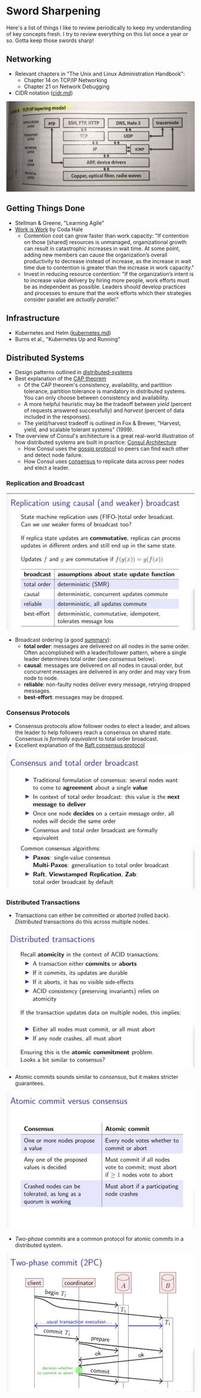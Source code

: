 Sword Sharpening
================

Here's a list of things I like to review periodically to keep my understanding of key concepts fresh. I try to review everything on this list once a year or so. Gotta keep those swords sharp!

Networking
----------

* Relevant chapters in  "The Unix and Linux Administration Handbook":
  * Chapter 14 on TCP/IP Networking
  * Chapter 21 on Network Debugging
* CIDR notation ([cidr.md](https://github.com/qsymmachus/notes/blob/master/cidr.md))

![TCP/IP Layering Model](https://raw.githubusercontent.com/qsymmachus/notes/master/images/TCP-IP-layering-model.jpeg)

Getting Things Done
-------------------

* Stellman & Greene, "Learning Agile"
* [Work is Work](https://codahale.com/work-is-work/) by Coda Hale
  * Contention cost can grow faster than work capacity: "If contention on those [shared] resources is unmanaged, organizational growth can result in catastrophic increases in wait time. At some point, adding new members can cause the organization’s overall productivity to decrease instead of increase, as the increase in wait time due to contention is greater than the increase in work capacity."
  * Invest in reducing resource contention: "If the organization’s intent is to increase value delivery by hiring more people, work efforts must be as independent as possible. Leaders should develop practices and processes to ensure that the work efforts which their strategies consider parallel are _actually parallel_."

Infrastructure
--------------

* Kubernetes and Helm ([kubernetes.md](https://github.com/qsymmachus/notes/blob/master/kubernetes.md))
* Burns et al., "Kubernetes Up and Running"

Distributed Systems
-------------------

* Design patterns outlined in [distributed-systems](https://github.com/qsymmachus/notes/blob/master/distributed-systems)
* Best explanation of the [CAP theorem](https://codahale.com/you-cant-sacrifice-partition-tolerance/)
  * Of the CAP theorem's consistency, availability, and partition tolerance, partition tolerance is mandatory in distributed systems. You can only choose between consistency and availability.
  * A more helpful heuristic may be the tradeoff between _yield_ (percent of requests answered successfully) and _harvest_ (percent of data included in the responses).
  * The yield/harvest tradeoff is outlined in Fox & Brewer, "Harvest, yield, and scalable tolerant systems" (1999).
* The overview of Consul's architecture is a great real-world illustration of how distributed systems are built in practice: [Consul Architecture](https://www.consul.io/docs/architecture)
  * How Consul uses the [gossip protocol](https://www.consul.io/docs/architecture/gossip) so peers can find each other and detect node failure.
  * How Consul uses [consensus](https://www.consul.io/docs/architecture/consensus) to replicate data across peer nodes and elect a leader.

### Replication and Broadcast

![Replication and Broadcast](https://raw.githubusercontent.com/qsymmachus/notes/master/images/replication-and-broadcast.png)

* Broadcast ordering (a good [summary](https://www.youtube.com/watch?v=A8oamrHf_cQ&list=PLeKd45zvjcDFUEv_ohr_HdUFe97RItdiB&index=12)):
  * __total order__: messages are delivered on all nodes in the same order. Often accomplished with a leader/follower pattern, where a single leader determines total order (see _consensus_ below).
  * __causal__: messages are delivered on all nodes in causal order, but concurrent messages are delivered in any order and may vary from node to node.
  * __reliable__: non-faulty nodes deliver every message, retrying dropped messages.
  * __best-effort__: messages may be dropped.

### Consensus Protocols

* Consensus protocols allow follower nodes to elect a leader, and allows the leader to help followers reach a consensus on shared state. Consensus is _formally equivalent_ to total order broadcast.
* Excellent explanation of the [Raft consensus protocol](https://www.youtube.com/watch?v=IPnesACYRck&list=PLeKd45zvjcDFUEv_ohr_HdUFe97RItdiB&index=19)

![Consensus and Total Order](https://raw.githubusercontent.com/qsymmachus/notes/master/images/consensus-and-total-order.png)

### Distributed Transactions

* Transactions can either be committed or aborted (rolled back). _Distributed_ transactions do this across multiple nodes.

![Distributed Transactions](https://raw.githubusercontent.com/qsymmachus/notes/master/images/distributed-transactions.png)

* Atomic commits sounds similar to _consensus_, but it makes stricter guarantees.

![Atomic Commit vs. Consensus](https://raw.githubusercontent.com/qsymmachus/notes/master/images/atomic-commit-vs-consensus.png)

* _Two-phase commits_ are a common protocol for atomic commits in a distributed system.

![2PC](https://raw.githubusercontent.com/qsymmachus/notes/master/images/two-phase-commit.png)
